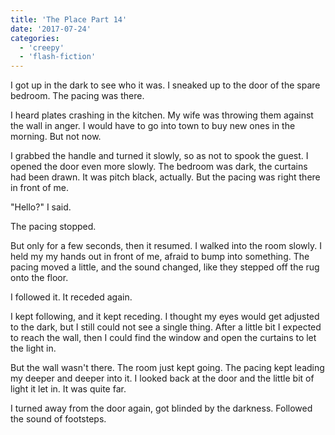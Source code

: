```yaml
---
title: 'The Place Part 14'
date: '2017-07-24'
categories:
  - 'creepy'
  - 'flash-fiction'
---
```


I got up in the dark to see who it was. I sneaked up to the door of the spare
bedroom. The pacing was there.

I heard plates crashing in the kitchen. My wife was throwing them against the
wall in anger. I would have to go into town to buy new ones in the morning. But
not now.

I grabbed the handle and turned it slowly, so as not to spook the guest. I
opened the door even more slowly. The bedroom was dark, the curtains had been
drawn. It was pitch black, actually. But the pacing was right there in front of
me.

"Hello?" I said.

The pacing stopped.

But only for a few seconds, then it resumed. I walked into the room slowly. I
held my my hands out in front of me, afraid to bump into something. The pacing
moved a little, and the sound changed, like they stepped off the rug onto the
floor.

I followed it. It receded again.

I kept following, and it kept receding. I thought my eyes would get adjusted to
the dark, but I still could not see a single thing. After a little bit I
expected to reach the wall, then I could find the window and open the curtains
to let the light in.

But the wall wasn't there. The room just kept going. The pacing kept leading my
deeper and deeper into it. I looked back at the door and the little bit of light
it let in. It was quite far.

I turned away from the door again, got blinded by the darkness. Followed the
sound of footsteps.
